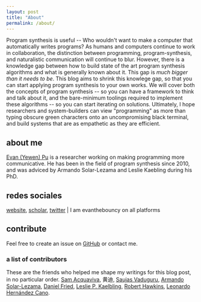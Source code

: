 ```yaml
---
layout: post
title: "About"
permalink: /about/
---
```


Program synthesis is useful -- Who wouldn't want to make a computer that automatically writes programs? As humans and computers continue to work in collaboration, the distinction between programming, program-synthesis, and naturalistic communication will continue to blur. However, there is a knowledge gap between how to build state of the art program synthesis algorithms and what is generally known about it. This gap is _much bigger than it needs to be_. This blog aims to shrink this knowlege gap, so that you can start applying program synthesis to your own works. We will cover both the concepts of program synthesis -- so you can have a framework to think and talk about it, and the bare-minimum toolings required to implement these algorithms -- so you can start iterating on solutions. Ultimately, I hope researchers and system-builders can view "programming" as more than typing obscure green characters onto an uncompromising black terminal, and build systems that are as empathetic as they are efficient.

## about me
[Evan (Yewen) Pu](https://evanthebouncy.github.io/) is a researcher working on making programming more communicative. He has been in the field of program synthesis since 2010, and was adviced by Armando Solar-Lezama and Leslie Kaebling during his PhD.

## redes sociales 
[website](https://evanthebouncy.github.io/), [scholar](https://scholar.google.com/citations?user=LJnNKXMAAAAJ&hl=en), [twitter](https://mobile.twitter.com/evanthebouncy) | I am evanthebouncy on all platforms

## contribute
Feel free to create an issue on [GitHub](https://github.com/evanthebouncy/program-synthesis-primer) or contact me.

### a list of contributors
These are the friends who helped me shape my writings for this blog post, in no particular order.
[Sam Acquaviva](https://samacquaviva.com/), 黄迪, [Saujas Vaduguru](https://twitter.com/saujasv), [Armando Solar-Lezama](https://people.csail.mit.edu/asolar/), [Daniel Fried](https://twitter.com/dan_fried), [Leslie P. Kaelbling](https://people.csail.mit.edu/lpk/), [Robert Hawkins](https://twitter.com/hawkrobe), [Leonardo Hernández Cano](https://iamleo.space/).